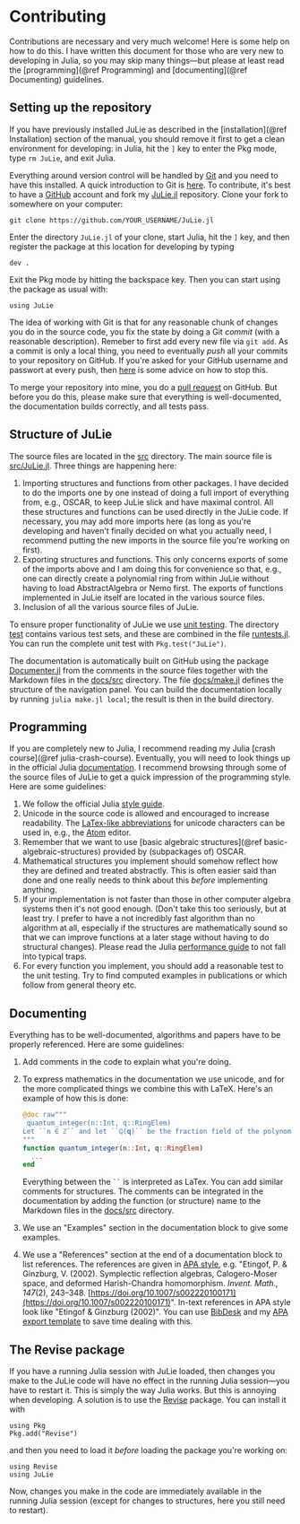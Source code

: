 # Contributing

Contributions are necessary and very much welcome! Here is some help on how to do this. I have written this document for those who are very new to developing in Julia, so you may skip many things—but please at least read the [programming](@ref Programming) and [documenting](@ref Documenting) guidelines.

## Setting up the repository

If you have previously installed JuLie as described in the [installation](@ref Installation) section of the manual, you should remove it first to get a clean environment for developing: in Julia, hit the ```]``` key to enter the Pkg mode, type ```rm JuLie```, and exit Julia.

Everything around version control will be handled by [Git](https://git-scm.com/downloads) and you need to have this installed. A quick introduction to Git is [here](https://docs.gitlab.com/ee/gitlab-basics/start-using-git.html). To contribute, it's best to have a [GitHub](https://github.com) account and fork my [JuLie.jl](https://github.com/ulthiel/JuLie.jl) repository. Clone your fork to somewhere on your computer:

```
git clone https://github.com/YOUR_USERNAME/JuLie.jl
```

Enter the directory ```JuLie.jl``` of your clone, start Julia, hit the ```]``` key, and then register the package at this location for developing by typing

```
dev .
```

Exit the Pkg mode by hitting the backspace key. Then you can start using the package as usual with:

```
using JuLie
```

The idea of working with Git is that for any reasonable chunk of changes you do in the source code, you fix the state by doing a Git *commit* (with a reasonable description). Remeber to first add every new file via ```git add```. As a commit is only a local thing, you need to eventually *push* all your commits to your repository on GitHub. If you're asked for your GitHub username and passwort at every push, then [here](https://docs.github.com/en/get-started/getting-started-with-git/why-is-git-always-asking-for-my-password) is some advice on how to stop this.

To merge your repository into mine, you do a [pull request](https://docs.github.com/en/github/collaborating-with-pull-requests/proposing-changes-to-your-work-with-pull-requests/about-pull-requests) on GitHub. But before you do this, please make sure that everything is well-documented, the documentation builds correctly, and all tests pass.

## Structure of JuLie

The source files are located in the [src](https://github.com/ulthiel/JuLie.jl/tree/master/src) directory. The main source file is [src/JuLie.jl](https://github.com/ulthiel/JuLie.jl/blob/master/src/JuLie.jl). Three things are happening here:

1. Importing structures and functions from other packages. I have decided to do the imports one by one instead of doing a full import of everything from, e.g., OSCAR, to keep JuLie slick and have maximal control. All these structures and functions can be used directly in the JuLie code. If necessary, you may add more imports here (as long as you're developing and haven't finally decided on what you actually need, I recommend putting the new imports in the source file you're working on first).
2. Exporting structures and functions. This only concerns exports of some of the imports above and I am doing this for convenience so that, e.g., one can directly create a polynomial ring from within JuLie without having to load AbstractAlgebra or Nemo first. The exports of functions implemented in JuLie itself are located in the various source files.
3. Inclusion of all the various source files of JuLie.

To ensure proper functionality of JuLie we use [unit testing](https://docs.julialang.org/en/v1/stdlib/Test/). The directory [test](https://github.com/ulthiel/JuLie.jl/tree/master/test) contains various test sets, and these are combined in the file [runtests.jl](https://github.com/ulthiel/JuLie.jl/blob/master/test/runtests.jl). You can run the complete unit test with ```Pkg.test("JuLie")```.

The documentation is automatically built on GitHub using the package [Documenter.jl](https://github.com/JuliaDocs/Documenter.jl) from the comments in the source files together with the Markdown files in the [docs/src](https://github.com/ulthiel/JuLie.jl/tree/master/docs) directory. The file [docs/make.jl](https://github.com/ulthiel/JuLie.jl/blob/master/docs/make.jl) defines the structure of the navigation panel. You can build the documentation locally by running ```julia make.jl local```; the result is then in the build directory.

## Programming

If you are completely new to Julia, I recommend reading my Julia [crash course](@ref julia-crash-course). Eventually, you will need to look things up in the official Julia [documentation](https://docs.julialang.org/en/v1/). I recommend browsing through some of the source files of JuLie to get a quick impression of the programming style. Here are some guidelines:

1. We follow the official Julia [style guide](https://docs.julialang.org/en/v1/manual/style-guide/).
3. Unicode in the source code is allowed and encouraged to increase readability. The [LaTex-like abbreviations](https://docs.julialang.org/en/v1/manual/unicode-input/) for unicode characters can be used in, e.g., the [Atom](https://atom.io) editor.
4. Remember that we want to use [basic algebraic structures](@ref basic-algebraic-structures) provided by (subpackages of) OSCAR.
5. Mathematical structures you implement should somehow reflect how they are defined and treated abstractly. This is often easier said than done and one really needs to think about this *before* implementing anything.
6. If your implementation is not faster than those in other computer algebra systems then it's not good enough. (Don't take this too seriously, but at least try. I prefer to have a not incredibly fast algorithm than no algorithm at all, especially if the structures are mathematically sound so that we can improve functions at a later stage without having to do structural changes). Please read the Julia [performance guide](https://docs.julialang.org/en/v1/manual/performance-tips/) to not fall into typical traps.
7. For every function you implement, you should add a reasonable test to the unit testing. Try to find computed examples in publications or which follow from general theory etc.

## Documenting

Everything has to be well-documented, algorithms and papers have to be properly referenced. Here are some guidelines:

1. Add comments in the code to explain what you're doing.

2. To express mathematics in the documentation we use unicode, and for the more complicated things we combine this with LaTeX. Here's an example of how this is done:

   ```julia
   @doc raw"""
   	quantum_integer(n::Int, q::RingElem)
   Let ``n ∈ ℤ`` and let ``ℚ(𝐪)`` be the fraction field of the polynomial ring ``ℤ[𝐪]``...
   """
   function quantum_integer(n::Int, q::RingElem)
     ...
   end
   ```

   Everything between the ``` `` ``` is interpreted as LaTex. You can add similar comments for structures. The comments can be integrated in the documentation by adding the function (or structure) name to the Markdown files in the [docs/src](https://github.com/ulthiel/JuLie.jl/tree/master/docs/src) directory.

3. We use an "Examples" section in the documentation block to give some examples.

4. We use a "References" section at the end of a documentation block to list references. The references are given in [APA style](https://en.wikipedia.org/wiki/APA_style), e.g. "Etingof, P. & Ginzburg, V. (2002). Symplectic reflection algebras, Calogero-Moser space, and deformed Harish-Chandra homomorphism. *Invent. Math., 147*(2), 243–348. [https://doi.org/10.1007/s002220100171](https://doi.org/10.1007/s002220100171)". In-text references in APA style look like "Etingof & Ginzburg (2002)". You can use [BibDesk](https://bibdesk.sourceforge.io) and my [APA export template](https://gist.github.com/ulthiel/3ecbc5b9e95beae896958028a0e42ca4) to save time dealing with this.

## The Revise package

If you have a running Julia session with JuLie loaded, then changes you make to the JuLie code will have no effect in the running Julia session—you have to restart it. This is simply the way Julia works. But this is annoying when developing. A solution is to use the [Revise](https://timholy.github.io/Revise.jl/v0.6/) package. You can install it with

```julia-repl
using Pkg
Pkg.add("Revise")
```

and then you need to load it *before* loading the package you're working on:

```julia-repl
using Revise
using JuLie
```

Now, changes you make in the code are immediately available in the running Julia session (except for changes to structures, here you still need to restart).
